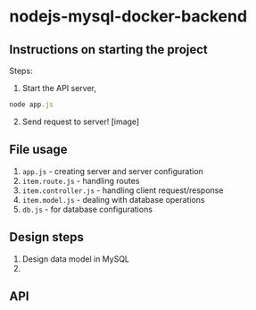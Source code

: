 # nodejs-mysql-docker-backend

## Instructions on starting the project
Steps:

1. Start the API server,
```javascript
node app.js
```
2. Send request to server!
[image]


## File usage
1. `app.js` - creating server and server configuration
2. `item.route.js` - handling routes
3. `item.controller.js` - handling client request/response
4. `item.model.js` - dealing with database operations
5. `db.js` - for database configurations

## Design steps

1. Design data model in MySQL
2. 

## API

